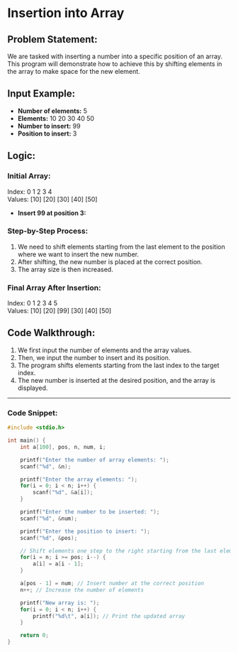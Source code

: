 # Insertion into Array

## Problem Statement:
We are tasked with inserting a number into a specific position of an array. This program will demonstrate how to achieve this by shifting elements in the array to make space for the new element.

## Input Example:
- **Number of elements:** 5
- **Elements:** 10 20 30 40 50
- **Number to insert:** 99
- **Position to insert:** 3

## Logic:

### Initial Array:
Index:      0    1    2    3    4  
Values:    [10] [20] [30] [40] [50]  

- **Insert 99 at position 3:**

### Step-by-Step Process:
1. We need to shift elements starting from the last element to the position where we want to insert the new number.
2. After shifting, the new number is placed at the correct position.
3. The array size is then increased.

### Final Array After Insertion:
Index:      0    1    2    3    4    5  
Values:    [10] [20] [99] [30] [40] [50]  

## Code Walkthrough:

1. We first input the number of elements and the array values.
2. Then, we input the number to insert and its position.
3. The program shifts elements starting from the last index to the target index.
4. The new number is inserted at the desired position, and the array is displayed.

---

### Code Snippet:

```c
#include <stdio.h>

int main() {
    int a[100], pos, n, num, i;

    printf("Enter the number of array elements: ");
    scanf("%d", &n);

    printf("Enter the array elements: ");
    for(i = 0; i < n; i++) {
        scanf("%d", &a[i]);
    }

    printf("Enter the number to be inserted: ");
    scanf("%d", &num);

    printf("Enter the position to insert: ");
    scanf("%d", &pos);

    // Shift elements one step to the right starting from the last element to make space
    for(i = n; i >= pos; i--) {
        a[i] = a[i - 1];
    }

    a[pos - 1] = num; // Insert number at the correct position
    n++; // Increase the number of elements

    printf("New array is: ");
    for(i = 0; i < n; i++) {
        printf("%d\t", a[i]); // Print the updated array
    }

    return 0;
}
